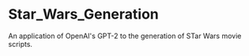 # Star_Wars_Generation
An application of OpenAI's GPT-2 to the generation of STar Wars movie scripts. 
